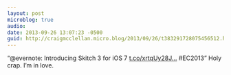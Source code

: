 ```yaml
---
layout: post
microblog: true
audio: 
date: 2013-09-26 13:07:23 -0500
guid: http://craigmcclellan.micro.blog/2013/09/26/t383291728075456512.html
---
```

“@evernote: Introducing Skitch 3 for iOS 7 [t.co/xrtqUy28J...](http://t.co/xrtqUy28JQ)  #EC2013” Holy crap. I’m in love.
